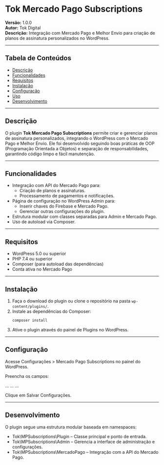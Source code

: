 # Tok Mercado Pago Subscriptions

**Versão:** 1.0.0  
**Autor:** Tok Digital  
**Descrição:** Integração com Mercado Pago e Melhor Envio para criação de planos de assinatura personalizados no WordPress.

---

## Tabela de Conteúdos

- [Descrição](#descrição)  
- [Funcionalidades](#funcionalidades)  
- [Requisitos](#requisitos)  
- [Instalação](#instalação)  
- [Configuração](#configuração)  
- [Uso](#uso)  
- [Desenvolvimento](#desenvolvimento)  

---

## Descrição

O plugin **Tok Mercado Pago Subscriptions** permite criar e gerenciar planos de assinatura personalizados, integrando o WordPress com o Mercado Pago e Melhor Envio. Ele foi desenvolvido seguindo boas práticas de OOP (Programação Orientada a Objetos) e separação de responsabilidades, garantindo código limpo e fácil manutenção.

---

## Funcionalidades

- Integração com API do Mercado Pago para:
  - Criação de planos e assinaturas.
  - Processamento de pagamentos e notificações.
- Página de configuração no WordPress Admin para:
  - Inserir chaves do Firebase e Mercado Pago.
  - Gerenciar outras configurações do plugin.
- Estrutura modular com classes separadas para Admin e Mercado Pago.
- Uso de autoload via Composer.

---

## Requisitos

- WordPress 5.0 ou superior  
- PHP 7.4 ou superior  
- Composer (para autoload das dependências)  
- Conta ativa no Mercado Pago

---

## Instalação

1. Faça o download do plugin ou clone o repositório na pasta `wp-content/plugins/`.
2. Instale as dependências do Composer:
   ```bash
   composer install
3. Ative o plugin através do painel de Plugins no WordPress.

---

## Configuração

Acesse Configurações > Mercado Pago Subscriptions no painel do WordPress.

Preencha os campos:

...
...
...

Clique em Salvar Configurações.

---

## Desenvolvimento

O plugin segue uma estrutura modular baseada em namespaces:

- Tok\MPSubscriptions\Plugin – Classe principal e ponto de entrada.
- Tok\MPSubscriptions\Admin – Gerencia a interface de administração e configurações.
- Tok\MPSubscriptions\MercadoPago – Integração com a API do Mercado Pago.